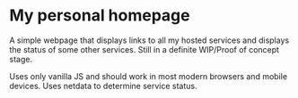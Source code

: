 # My personal homepage

A simple webpage that displays links to all my hosted services and displays the status of some other services. Still in a definite WIP/Proof of concept stage.

Uses only vanilla JS and should work in most modern browsers and mobile devices. Uses netdata to determine service status.
